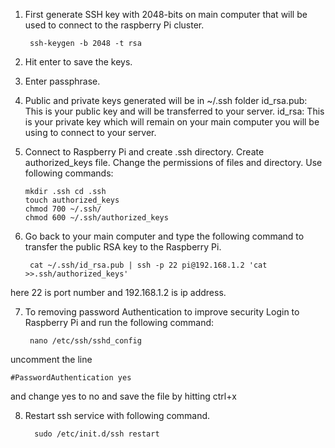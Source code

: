 1.  First generate SSH key with 2048-bits on main computer that will be used to
connect to the raspberry Pi cluster. 

         ssh-keygen -b 2048 -t rsa 

2.  Hit enter to save the keys. 

3.  Enter passphrase. 

4.  Public and private keys generated will be in ~/.ssh folder 
id_rsa.pub: This is your public key and will be transferred to your server. 
id_rsa: This is your private key which will remain on your main computer you 
will be using to connect to your server. 

5.  Connect to Raspberry Pi and create .ssh directory. Create authorized_keys 
file. Change the permissions of files and directory. Use following commands: 

        mkdir .ssh cd .ssh
        touch authorized_keys 
        chmod 700 ~/.ssh/ 
        chmod 600 ~/.ssh/authorized_keys 

6.  Go back to your main computer and type the following command to transfer the
 public RSA key to the Raspberry Pi. 
 
         cat ~/.ssh/id_rsa.pub | ssh -p 22 pi@192.168.1.2 'cat >>.ssh/authorized_keys' 
 
here 22 is port number and 192.168.1.2 is ip address. 

7. To removing password Authentication to improve security Login to
Raspberry Pi and run the following command: 

        nano /etc/ssh/sshd_config  

uncomment
the line 

    #PasswordAuthentication yes 

and change yes to no and save the file by hitting ctrl+x 

8.  Restart ssh service with following command. 

          sudo /etc/init.d/ssh restart

